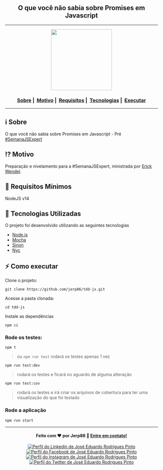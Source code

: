 <h2 align="center"> O que você não sabia sobre Promises em Javascript</h2>

___

<p align="center">
  <img src="https://user-images.githubusercontent.com/54115624/105259289-4cea0c00-5b6a-11eb-9799-7cdf4f7c829b.png" width="200" heigth="200">
</p>

<h3 align="center">
  <a href="#information_source-sobre">Sobre</a>&nbsp;|&nbsp;
  <a href="#interrobang-motivo">Motivo</a>&nbsp;|&nbsp;
  <a href="#seedling-requisitos-mínimos">Requisitos</a>&nbsp;|&nbsp;
  <a href="#rocket-tecnologias-utilizadas">Tecnologias</a>&nbsp;|&nbsp;
  <a href="#zap-como-executar">Executar</a>
</h3>

___

## :information_source: Sobre

O que você não sabia sobre Promises em Javascript - Pré [#SemanaJSExpert](https://javascriptexpert.com.br/)

## :interrobang: Motivo

Preparação e nivelamento para a #SemanaJSExpert, ministrada por [Erick Wendel](https://cursos.erickwendel.com.br/).

## :seedling: Requisitos Mínimos

NodeJS v14

## :rocket: Tecnologias Utilizadas 

O projeto foi desenvolvido utilizando as seguintes tecnologias

- [Node.js](https://nodejs.org/en/)
- [Mocha](https://mochajs.org/)
- [Sinon](https://sinonjs.org/)
- [Nyc](https://istanbul.js.org/)

## :zap: Como executar

Clone o projeto:

```
git clone https://github.com/jerp86/tdd-js.git
```

Acesse a pasta clonada:

```
cd tdd-js
```

Instale as dependências

```
npm ci
```

### Rode os testes:

```
npm t
```
> ou `npm run test` rodará os testes apenas 1 vez

```
npm run test:dev
```
> rodará os testes e ficará no aguardo de alguma alteração

```
npm run test:cov
```
> rodará os testes e irá criar os arquivos de cobertura para ter uma visualização do que foi testado

### Rode a aplicação

```
npm run start
```

---

<h4 align="center">
  Feito com ❤️ por Jerp86 👋️ <a href="mailto:jerp4@hotmail.com">Entre em contato!</a>
</h4>

<p align="center">
  <a href="https://www.linkedin.com/in/jerp/">
    <img alt="Perfil do Linkedin de José Eduardo Rodrigues Pinto" src="https://img.shields.io/badge/LinkedIn-jerp-0e76a8?style=flat&logoColor=white&logo=linkedin">
  </a>
  <a href="https://www.facebook.com/jerpbtu">
    <img alt="Perfil do Facebook de José Eduardo Rodrigues Pinto" src="https://img.shields.io/badge/Facebook-jerpbtu-1778F2?style=flat&logoColor=white&logo=facebook">
  </a>
  <a href="https://www.instagram.com/jerpbtu/">
    <img alt="Perfil do Instagram de José Eduardo Rodrigues Pinto" src="https://img.shields.io/badge/Instagram-@jerpbtu-833AB4?style=flat&logoColor=white&logo=instagram">
  </a>
  <a href="https://twitter.com/jerpbtu">
    <img alt="Perfil do Twitter de José Eduardo Rodrigues Pinto" src="https://img.shields.io/twitter/follow/jerpbtu?style=flat&logoColor=white&logo=Twitter">
  </a>
</p>